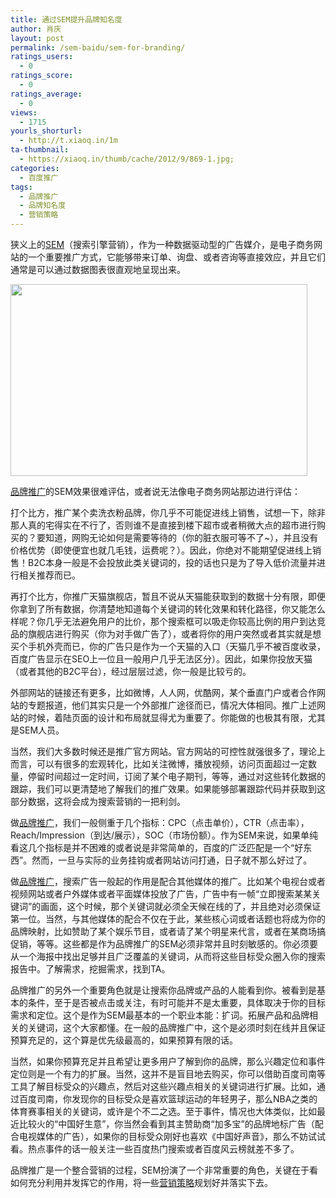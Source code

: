 ```yaml
---
title: 通过SEM提升品牌知名度
author: 肖庆
layout: post
permalink: /sem-baidu/sem-for-branding/
ratings_users:
  - 0
ratings_score:
  - 0
ratings_average:
  - 0
views:
  - 1715
yourls_shorturl:
  - http://t.xiaoq.in/1m
ta-thumbnail:
  - https://xiaoq.in/thumb/cache/2012/9/869-1.jpg;
categories:
  - 百度推广
tags:
  - 品牌推广
  - 品牌知名度
  - 营销策略
---
```

狭义上的<span class='wp_keywordlink'><a href="https://xiaoq.in/sem/" title="SEM搜索引擎营销" target="_blank">SEM</a></span>（搜索引擎营销），作为一种数据驱动型的广告媒介，是电子商务网站的一个重要推广方式，它能够带来订单、询盘、或者咨询等直接效应，并且它们通常是可以通过数据图表很直观地呈现出来。

<img class="alignnone size-full wp-image-872" title="index" src="http://cdn.xiaoq.in/2012/09/index.jpg" alt="" width="475" height="307" />

<span class='wp_keywordlink_affiliate'><a href="https://xiaoq.in/tag/%e5%93%81%e7%89%8c%e6%8e%a8%e5%b9%bf/" title="查看品牌推广中的全部文章" target="_blank">品牌推广</a></span>的SEM效果很难评估，或者说无法像电子商务网站那边进行评估：

打个比方，推广某个卖洗衣粉品牌，你几乎不可能促进线上销售，试想一下，除非那人真的宅得实在不行了，否则谁不是直接到楼下超市或者稍微大点的超市进行购买的？要知道，网购无论如何是需要等待的（你的脏衣服可等不了~），并且没有价格优势（即使便宜也就几毛钱，运费呢？）。因此，你绝对不能期望促进线上销售！B2C本身一般是不会投放此类关键词的，投的话也只是为了导入低价流量并进行相关推荐而已。

再打个比方，你推广天猫旗舰店，暂且不说从天猫能获取到的数据十分有限，即便你拿到了所有数据，你清楚地知道每个关键词的转化效果和转化路径，你又能怎么样呢？你几乎无法避免用户的比价，那个搜索框可以吸走你较高比例的用户到达竞品的旗舰店进行购买（你为对手做广告了），或者将你的用户突然或者其实就是想买个手机外壳而已，你的广告只是作为一个天猫的入口（天猫几乎不被百度收录，百度广告显示在SEO上一位且一般用户几乎无法区分）。因此，如果你投放天猫（或者其他的B2C平台），经过层层过滤，你一般是比较亏的。

外部网站的链接还有更多，比如微博，人人网，优酷网，某个垂直门户或者合作网站的专题报道，他们其实只是一个外部推广途径而已，情况大体相同。推广上述网站的时候，着陆页面的设计和布局就显得尤为重要了。你能做的也极其有限，尤其是SEM人员。

当然，我们大多数时候还是推广官方网站。官方网站的可控性就强很多了，理论上而言，可以有很多的宏观转化，比如关注微博，播放视频，访问页面超过一定数量，停留时间超过一定时间，订阅了某个电子期刊，等等，通过对这些转化数据的跟踪，我们可以更清楚地了解我们的推广效果。如果能够部署跟踪代码并获取到这部分数据，这将会成为搜索营销的一把利剑。

做<span class='wp_keywordlink_affiliate'><a href="https://xiaoq.in/tag/%e5%93%81%e7%89%8c%e6%8e%a8%e5%b9%bf/" title="查看品牌推广中的全部文章" target="_blank">品牌推广</a></span>，我们一般侧重于几个指标：CPC（点击单价），CTR（点击率），Reach/Impression（到达/展示），SOC（市场份额）。作为SEM来说，如果单纯看这几个指标是并不困难的或者说是非常简单的，百度的广泛匹配是一个“好东西”。然而，一旦与实际的业务挂钩或者网站访问打通，日子就不那么好过了。

做<span class='wp_keywordlink_affiliate'><a href="https://xiaoq.in/tag/%e5%93%81%e7%89%8c%e6%8e%a8%e5%b9%bf/" title="查看品牌推广中的全部文章" target="_blank">品牌推广</a></span>，搜索广告一般起的作用是配合其他媒体的推广。比如某个电视台或者视频网站或者户外媒体或者平面媒体投放了广告，广告中有一帧“立即搜索某某关键词”的画面，这个时候，那个关键词就必须全天候在线的了，并且绝对必须保证第一位。当然，与其他媒体的配合不仅在于此，某些核心词或者话题也将成为你的品牌映射，比如赞助了某个娱乐节目，或者请了某个明星来代言，或者在某商场搞促销，等等。这些都是作为品牌推广的SEM必须非常并且时刻敏感的。你必须要从一个海报中找出足够并且广泛覆盖的关键词，从而将这些目标受众圈入你的搜索报告中。了解需求，挖掘需求，找到TA。

品牌推广的另外一个重要角色就是让搜索你品牌或产品的人能看到你。被看到是基本的条件，至于是否被点击或关注，有时可能并不是太重要，具体取决于你的目标需求和定位。这个是作为SEM最基本的一个职业本能：扩词。拓展产品和品牌相关的关键词，这个大家都懂。在一般的品牌推广中，这个是必须时刻在线并且保证预算充足的，这个算是优先级最高的，如果预算有限的话。

当然，如果你预算充足并且希望让更多用户了解到你的品牌，那么兴趣定位和事件定位则是一个有力的扩展。当然，这并不是盲目地去购买，你可以借助百度司南等工具了解目标受众的兴趣点，然后对这些兴趣点相关的关键词进行扩展。比如，通过百度司南，你发现你的目标受众是喜欢篮球运动的年轻男子，那么NBA之类的体育赛事相关的关键词，或许是个不二之选。至于事件，情况也大体类似，比如最近比较火的“中国好生意”，你当然会看到其主赞助商“加多宝”的品牌地标广告（配合电视媒体的广告），如果你的目标受众刚好也喜欢《中国好声音》，那么不妨试试看。热点事件的话一般关注一些百度热门搜索或者百度风云榜就差不多了。

品牌推广是一个整合营销的过程，SEM扮演了一个非常重要的角色，关键在于看如何充分利用并发挥它的作用，将一些<span class='wp_keywordlink_affiliate'><a href="https://xiaoq.in/tag/%e8%90%a5%e9%94%80%e7%ad%96%e7%95%a5/" title="查看营销策略中的全部文章" target="_blank">营销策略</a></span>规划好并落实下去。